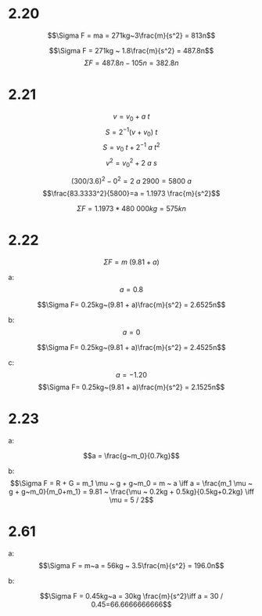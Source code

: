 # 2.20

$$\Sigma F = ma = 271kg~3\frac{m}{s^2} = 813n$$

$$\Sigma F = 271kg ~ 1.8\frac{m}{s^2} = 487.8n$$
$$\Sigma F = 487.8n - 105n = 382.8n$$

# 2.21

$$v = v_0 + a~t$$
$$S = 2^{-1} (v+v_0)~t$$
$$S = v_0~t+ 2^{-1}~a~t^2$$
$$v^2 = v_0^2+2~a~s$$

$$(300/3.6)^2 - 0^2=2~a~2900=5800~a$$
$$\frac{83.3333^2}{5800}=a = 1.1973 \frac{m}{s^2}$$

$$\Sigma F = 1.1973 * 480~000kg = 575kn$$

# 2.22

$$\Sigma F = m ~ (9.81 + a)$$

a:
$$a=0.8$$

$$\Sigma F= 0.25kg~(9.81 + a)\frac{m}{s^2} = 2.6525n$$

b:
$$a=0$$

$$\Sigma F= 0.25kg~(9.81 + a)\frac{m}{s^2} = 2.4525n$$

c:
$$a=-1.20$$
$$\Sigma F= 0.25kg~(9.81 + a)\frac{m}{s^2} = 2.1525n$$

# 2.23

a:

$$a = \frac{g~m_0}{0.7kg}$$

b:
$$\Sigma F = R + G = m_1 \mu ~ g + g~m_0 = m ~ a \iff a = \frac{m_1 \mu ~ g + g~m_0}{m_0+m_1} = 9.81 ~ \frac{\mu ~ 0.2kg  + 0.5kg}{0.5kg+0.2kg} \iff \mu = 5 / 2$$

# 2.61

a:
$$\Sigma F = m~a = 56kg ~ 3.5\frac{m}{s^2} = 196.0n$$

b:

$$\Sigma F = 0.45kg~a = 30kg \frac{m}{s^2}\iff a = 30 / 0.45=66.6666666666$$
